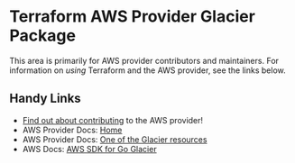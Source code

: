 # Terraform AWS Provider Glacier Package

This area is primarily for AWS provider contributors and maintainers. For information on _using_ Terraform and the AWS provider, see the links below.


## Handy Links

* [Find out about contributing](../../../docs/contributing) to the AWS provider!
* AWS Provider Docs: [Home](https://registry.terraform.io/providers/hashicorp/aws/latest/docs)
* AWS Provider Docs: [One of the Glacier resources](https://registry.terraform.io/providers/hashicorp/aws/latest/docs/resources/glacier_vault)
* AWS Docs: [AWS SDK for Go Glacier](https://docs.aws.amazon.com/sdk-for-go/api/service/glacier/)

